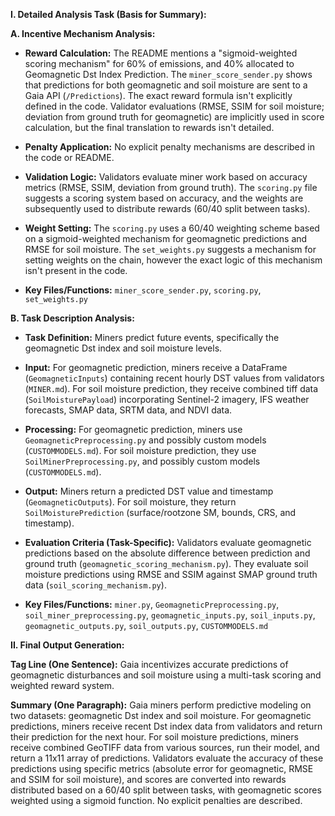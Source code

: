 **I. Detailed Analysis Task (Basis for Summary):**

**A. Incentive Mechanism Analysis:**

* **Reward Calculation:** The README mentions a "sigmoid-weighted scoring mechanism" for 60% of emissions, and 40% allocated to Geomagnetic Dst Index Prediction.  The `miner_score_sender.py` shows that predictions for both geomagnetic and soil moisture are sent to a Gaia API (`/Predictions`).  The exact reward formula isn't explicitly defined in the code.  Validator evaluations (RMSE, SSIM for soil moisture; deviation from ground truth for geomagnetic) are implicitly used in score calculation, but the final translation to rewards isn't detailed.

* **Penalty Application:** No explicit penalty mechanisms are described in the code or README.

* **Validation Logic:** Validators evaluate miner work based on accuracy metrics (RMSE, SSIM, deviation from ground truth). The `scoring.py` file suggests a scoring system based on accuracy, and the weights are subsequently used to distribute rewards (60/40 split between tasks).

* **Weight Setting:**  The `scoring.py` uses a 60/40 weighting scheme based on a sigmoid-weighted mechanism for geomagnetic predictions and RMSE for soil moisture.  The `set_weights.py` suggests a mechanism for setting weights on the chain, however the exact logic of this mechanism isn't present in the code.

* **Key Files/Functions:** `miner_score_sender.py`, `scoring.py`, `set_weights.py`

**B. Task Description Analysis:**

* **Task Definition:** Miners predict future events, specifically the geomagnetic Dst index and soil moisture levels.

* **Input:** For geomagnetic prediction, miners receive a DataFrame (`GeomagneticInputs`) containing recent hourly DST values from validators (`MINER.md`). For soil moisture prediction, they receive combined tiff data (`SoilMoisturePayload`) incorporating Sentinel-2 imagery, IFS weather forecasts, SMAP data, SRTM data, and NDVI data.

* **Processing:** For geomagnetic prediction, miners use `GeomagneticPreprocessing.py` and possibly custom models (`CUSTOMMODELS.md`).  For soil moisture prediction, they use `SoilMinerPreprocessing.py`, and possibly custom models (`CUSTOMMODELS.md`).

* **Output:** Miners return a predicted DST value and timestamp (`GeomagneticOutputs`).  For soil moisture, they return `SoilMoisturePrediction` (surface/rootzone SM, bounds, CRS, and timestamp).

* **Evaluation Criteria (Task-Specific):** Validators evaluate geomagnetic predictions based on the absolute difference between prediction and ground truth (`geomagnetic_scoring_mechanism.py`). They evaluate soil moisture predictions using RMSE and SSIM against SMAP ground truth data (`soil_scoring_mechanism.py`).

* **Key Files/Functions:** `miner.py`, `GeomagneticPreprocessing.py`, `soil_miner_preprocessing.py`, `geomagnetic_inputs.py`, `soil_inputs.py`, `geomagnetic_outputs.py`, `soil_outputs.py`, `CUSTOMMODELS.md`


**II. Final Output Generation:**

**Tag Line (One Sentence):** Gaia incentivizes accurate predictions of geomagnetic disturbances and soil moisture using a multi-task scoring and weighted reward system.

**Summary (One Paragraph):** Gaia miners perform predictive modeling on two datasets: geomagnetic Dst index and soil moisture. For geomagnetic predictions, miners receive recent Dst index data from validators and return their prediction for the next hour.  For soil moisture predictions, miners receive combined GeoTIFF data from various sources, run their model, and return a 11x11 array of predictions. Validators evaluate the accuracy of these predictions using specific metrics (absolute error for geomagnetic, RMSE and SSIM for soil moisture), and scores are converted into rewards distributed based on a 60/40 split between tasks, with geomagnetic scores weighted using a sigmoid function.  No explicit penalties are described.


